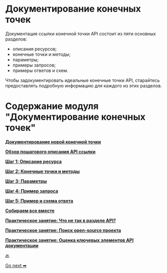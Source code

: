 # Документирование конечных точек

Документация ссылки конечной точки API состоит из пяти основных разделов:

- описания ресурсов;
- конечные точки и методы;
- параметры;
- примеры запросов;
- примеры ответов и схем.

 Чтобы задокументировать идеальные конечные точки API, старайтесь предоставлять подробную информацию для каждого из этих разделов.

# Содержание модуля "Документирование конечных точек"

[**Документирование новой конечной точки**](new-endpoint.md)

[**Обзор пошагового описания API ссылки**](api-reference-tutorial-overview.md)

[**Шаг 1: Описание ресурса**](step1-resourse-description.md)

[**Шаг 2: Конечные точки и методы**](step2-endpoints-and-methods.md)

[**Шаг 3: Параметры**](step3-parameters.md)

[**Шаг 4: Пример запроса**](step4-request-example.md)

[**Шаг 5: Пример и схема ответа**](step5-response-example-and-schema.md)

[**Собираем все вместе**](putt-all-together.md)

[**Практическое занятие: Что не так в разделе API?**](whats-wrong.md)

[**Практическое занятие: Поиск open-source проекта**](find-open-source-project.md)

[**Практическое занятие: Оценка ключевых элементов API документации**](evaluate-api-referense-docs.md)

[🔙](../like-developer/dot-notation.md)

[Go next ➡](new-endpoint.md)
